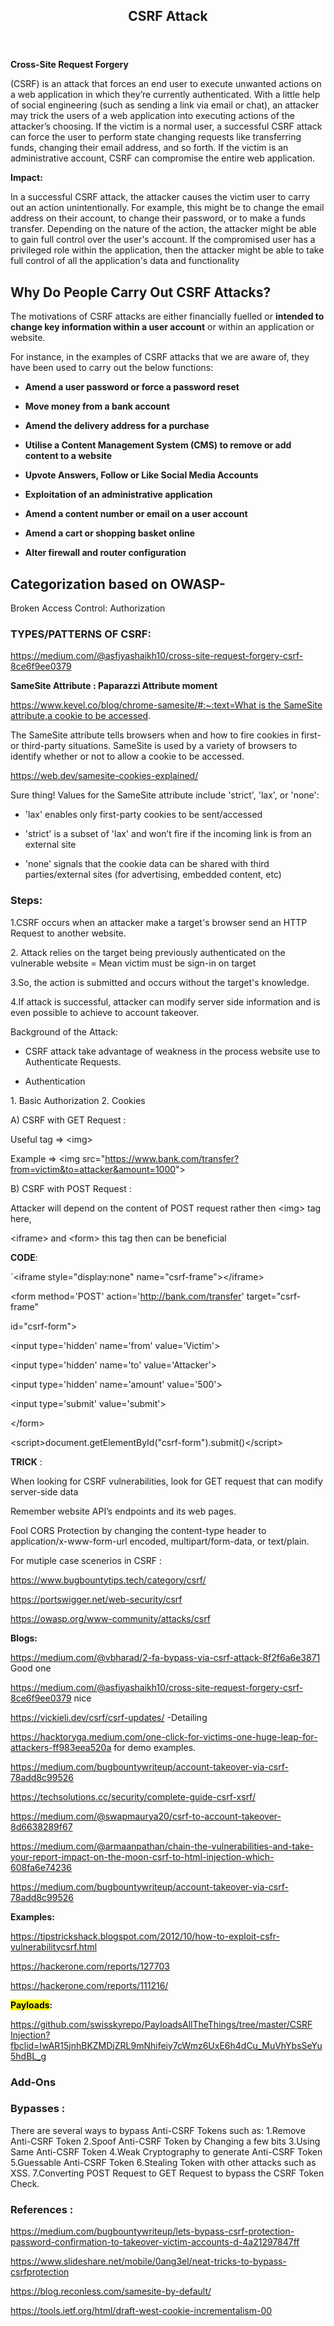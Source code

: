 <body><article id="dec15d9a-2fc3-422d-bfd6-da45708d697d" class="page sans"><header><h1 class="page-title">CSRF Attack</h1></header><div class="page-body"><p id="40f2c99d-3856-47a8-9ed7-f153d8996202" class=""><strong>Cross-Site Request Forgery</strong></p><p id="ef3fa343-bb42-4f14-a935-badc215ec537" class="">(CSRF) is an attack that forces an end user to execute unwanted actions on a web application in which they’re currently authenticated. With a little help of social engineering (such as sending a link via email or chat), an attacker may trick the users of a web application into executing actions of the attacker’s choosing. If the victim is a normal user, a successful CSRF attack can force the user to perform state changing requests like transferring funds, changing their email address, and so forth. If the victim is an administrative account, CSRF can compromise the entire web application.</p><p id="28c3907a-7fb6-452f-a59e-317cb320ed15" class=""><strong>Impact:</strong> </p><p id="0857d1e3-adfa-4d80-94ad-930de6a7cfb5" class="">In a successful CSRF attack, the attacker causes the victim user to carry out an action unintentionally. For example, this might be to change the email address on their account, to change their password, or to make a funds transfer. Depending on the nature of the action, the attacker might be able to gain full control over the user's account. If the compromised user has a privileged role within the application, then the attacker might be able to take full control of all the application's data and functionality</p><h2 id="0c8d8de7-d14a-4752-8484-44d23c2497b0" class=""><strong>Why Do People Carry Out CSRF Attacks?</strong></h2><p id="520af1b3-faea-41dd-b85c-f22332595333" class="">The motivations of CSRF attacks are either financially fuelled or&nbsp;<strong>intended to change key information within a user account</strong>&nbsp;or within an application or website.</p><p id="9c9a0b1b-c141-41ad-baab-44538d17d24f" class="">For instance, in the examples of CSRF attacks that we are aware of, they have been used to carry out the below functions:</p><ul id="e485cd98-f5e2-4f3e-ad67-78f8344738fc" class="bulleted-list"><li><strong>Amend a user password or force a password reset</strong></li></ul><ul id="564ec6ab-042b-4a0e-813a-fce242c31980" class="bulleted-list"><li><strong>Move money from a bank account</strong></li></ul><ul id="64a01692-c65d-4121-b5fc-5e122ea45277" class="bulleted-list"><li><strong>Amend the delivery address for a purchase</strong></li></ul><ul id="4d9aaa3c-a860-4a5c-aef7-883f7006bc87" class="bulleted-list"><li><strong>Utilise a Content Management System (CMS) to remove or add content to a website</strong></li></ul><ul id="de173d0f-8fbb-4dba-8eec-e71f538d3260" class="bulleted-list"><li><strong>Upvote Answers, Follow or Like Social Media Accounts</strong></li></ul><ul id="cba9c25f-f5d2-4110-8691-e9f9dd9aea8a" class="bulleted-list"><li><strong>Exploitation of an administrative application</strong></li></ul><ul id="2b004a6c-0409-462c-b25d-d14733aa3a25" class="bulleted-list"><li><strong>Amend a content number or email on a user account</strong></li></ul><ul id="e10f6347-b8ee-4ab7-8fd8-ea8d5878fe75" class="bulleted-list"><li><strong>Amend a cart or shopping basket online</strong></li></ul><ul id="fef4b070-2052-409a-b755-548b3740a17f" class="bulleted-list"><li><strong>Alter firewall and router configuration</strong></li></ul><h2 id="87dc4c37-f1e4-4301-8ed5-043f4536975b" class="">Categorization based on OWASP-</h2><p id="4d487c65-3866-4f12-8fc1-663dd90ba89a" class="">Broken Access Control: Authorization</p><h3 id="03f0ed0f-261a-4a47-8253-41e94f03f172" class="">TYPES/PATTERNS OF CSRF:</h3><p id="3bd80597-6724-4ad6-b0c7-aa0f78ab457f" class=""> <a href="https://medium.com/@asfiyashaikh10/cross-site-request-forgery-csrf-8ce6f9ee0379">https://medium.com/@asfiyashaikh10/cross-site-request-forgery-csrf-8ce6f9ee0379</a></p><p id="b77fdb3f-aed5-44d3-acb5-5737da9681b5" class="">
</p><p id="d3875c7f-0081-412a-bf56-10269a289142" class=""><strong>SameSite Attribute : Paparazzi Attribute moment </strong></p><p id="00a205c3-478e-4b42-a91d-92f585230fe8" class=""> <a href="https://www.kevel.co/blog/chrome-samesite/#:~:text=What%20is%20the%20SameSite%20attribute,a%20cookie%20to%20be%20accessed">https://www.kevel.co/blog/chrome-samesite/#:~:text=What is the SameSite attribute,a cookie to be accessed</a>.</p><p id="b56f9580-6316-4ccf-ac91-7b8394365310" class="">The SameSite attribute tells browsers when and how to fire cookies in first- or third-party situations. SameSite is used by a variety of browsers to identify whether or not to allow a cookie to be accessed.</p><p id="064b9d2b-81fb-42ba-8c2d-b0aac9f46065" class=""><a href="https://web.dev/samesite-cookies-explained/">https://web.dev/samesite-cookies-explained/</a> </p><p id="dd8052ff-c08c-4fbc-93d1-35a57ef1a0ef" class="">
</p><p id="dc6ed29b-2089-44ba-b63c-7f0457bc927b" class="">Sure thing! Values for the SameSite attribute include 'strict', 'lax', or 'none':</p><ul id="c7862f38-be5e-4ffa-a58c-188626a1a4a8" class="bulleted-list"><li>'lax' enables only first-party cookies to be sent/accessed</li></ul><ul id="2c117f33-d017-4103-b48a-3a6cca40a661" class="bulleted-list"><li>'strict' is a subset of 'lax' and won’t fire if the incoming link is from an external site</li></ul><ul id="d8d06840-0dbd-420e-b9a0-73da4f4b4ffc" class="bulleted-list"><li>'none' signals that the cookie data can be shared with third parties/external sites (for advertising, embedded content, etc)</li></ul><p id="e257a799-df31-4818-8760-48fb4d17d3e3" class="">
</p><h3 id="e052cf42-3565-4066-baf8-812d0dd71f3f" class="">Steps:</h3><p id="f34687b2-cfc9-4658-92ab-80617a300780" class="">1.CSRF occurs when  an attacker make a target's browser send an HTTP Request to another website.</p><p id="c28c6873-a4dd-4477-9cc8-f28de394d3cb" class="">2. Attack relies on the target being previously authenticated on the vulnerable website = Mean victim must be sign-in on target</p><p id="8bcd591e-0a74-4df5-8dce-465911658331" class="">3.So, the action is submitted and occurs without the target's knowledge.</p><p id="42cf6e29-df01-4cc0-aa17-c4db5ab73f49" class="">4.If attack is successful, attacker can modify server side information and is even possible to achieve to account takeover.</p><p id="619905d8-2c73-486b-9a0b-2c3b7c9a62aa" class="">Background of the Attack:</p><ul id="8d0fbaaa-4f6c-437c-a368-8163eab93429" class="bulleted-list"><li>CSRF attack take advantage of weakness in the process website use to Authenticate Requests.</li></ul><ul id="6251001c-f0f9-45a5-a927-c14fa151adae" class="bulleted-list"><li>Authentication</li></ul><p id="e0cc324e-0edb-412b-81bb-9646bcd12051" class=""> 1. Basic Authorization 2. Cookies</p><p id="4e7f7a86-3d9b-41f6-a3d6-27a0899cf55e" class="">A) CSRF with GET Request :</p><p id="67c52d32-4bda-433d-afc3-4905004cce55" class="">Useful tag =&gt; &lt;img&gt;</p><p id="a190944b-eb15-471b-9454-0899098dc559" class="">Example =&gt; &lt;img src="<a href="https://l.facebook.com/l.php?u=https%3A%2F%2Fwww.bank.com%2Ftransfer%3Ffrom%3Dvictim%26to%3Dattacker%26amount%3D1000%26fbclid%3DIwAR2PFMFeWlj8lK-tnMNHczTuq74T5o0vJTFVEVeQhAHBKCxixr2RMfXk38c&amp;h=AT1zKupkU2Tpej8oG0ewxklMCDcoVXe2axjmFkwlv2H_eqGBasDwaswDIBIr29MbLPeVq8aWmMebHGhdbF-P8xvopeJYFPcBdfIgJ5q14OxpO2l9dGARir7HDSqAYhZrwZR00w">https://www.bank.com/transfer?from=victim&amp;to=attacker&amp;amount=1000</a>"&gt;</p><p id="d5037867-3ef5-46cc-9c20-07800f815401" class="">B) CSRF with POST Request :</p><p id="40fc301d-4ea8-4c65-aa95-fa5a4396dc75" class="">Attacker will depend on the content of POST request rather then &lt;img&gt; tag here, </p><p id="d6844879-458a-4958-8d00-70e3acc38f08" class="">&lt;iframe&gt; and &lt;form&gt; this tag then can be beneficial </p><p id="2ea3c068-f8e6-4e31-ab94-b94668cc4d6b" class=""><strong>CODE</strong>: </p><p id="7469219b-0f56-4014-a05a-34c188956d7f" class="">`&lt;iframe style="display:none" name="csrf-frame"&gt;&lt;/iframe&gt;</p><p id="924dd28a-ae03-4030-8559-846c84427140" class="">&lt;form method='POST' action='<a href="https://l.facebook.com/l.php?u=http%3A%2F%2Fbank.com%2Ftransfer%3Ffbclid%3DIwAR1pGa4Ws1uZXjMSuhWw2IN591s3_vWpya908yGBSK_OturuuJXnICgeOE8&amp;h=AT0lxLtIqm4vWPtz3wEYhEvYtrGDVp3h7d6PSiKQJgSqUnR6ea2s-I9KQyQMfFv3Zxdi-7u4gC6tQ6WJXd1jlAHANU0TvtZeOWANUD_t_Ma2u0reKRPZRLDurTqpG5PobtkcFg">http://bank.com/transfer</a>' target="csrf-frame"</p><p id="9e95f76a-0070-4764-9c2c-d8a32795a3da" class="">id="csrf-form"&gt;</p><p id="529e954b-9b49-4280-ba11-9adb69bcc7fd" class="">&lt;input type='hidden' name='from' value='Victim'&gt;</p><p id="ffdf91a4-6202-4dea-b999-9611b711189f" class="">&lt;input type='hidden' name='to' value='Attacker'&gt;</p><p id="04ab99b7-dbd2-435b-8f4f-0f9b477c2b63" class="">&lt;input type='hidden' name='amount' value='500'&gt;</p><p id="431cab55-e6c0-45de-8ff6-2833377c8b02" class="">&lt;input type='submit' value='submit'&gt;</p><p id="7eec6a47-1ab6-4c56-aaee-9cf100407f57" class="">&lt;/form&gt;</p><p id="c65c2632-7736-4e6e-8d9a-4223108d255b" class="">&lt;script&gt;document.getElementById("csrf-form").submit()&lt;/script&gt;</p><p id="dde4bc6a-be47-4209-b02f-440eef2b9714" class="">
</p><p id="9a13988a-618b-4e76-b0ce-601c352de602" class=""><strong>TRICK</strong> :</p><p id="ad6887cc-65ba-4194-9cca-75cf0aa32c68" class=""> When looking for CSRF vulnerabilities, look for GET request that can modify server-side data</p><p id="000d150d-3051-44d5-bb09-3e4ebdcc4382" class="">Remember website API’s endpoints and its web pages.</p><p id="1db84b4d-a4ff-4685-ba5b-b60426caddf8" class="">Fool CORS Protection by changing the content-type header to application/x-www-form-url encoded, multipart/form-data, or text/plain.</p><p id="b0a789d0-3168-4e7b-87c6-2d8dc661a6e8" class="">For mutiple case scenerios in CSRF :</p><p id="8a0df759-3f78-4c67-99f8-b332f02f7280" class=""><a href="https://www.bugbountytips.tech/category/csrf/">https://www.bugbountytips.tech/category/csrf/</a></p><p id="aed480fc-603a-4de0-b342-ae81440a329f" class=""><a href="https://portswigger.net/web-security/csrf">https://portswigger.net/web-security/csrf</a></p><p id="70aecb63-19cf-40e9-8e6f-2b2efd149cda" class=""><a href="https://owasp.org/www-community/attacks/csrf">https://owasp.org/www-community/attacks/csrf</a></p><p id="df498000-f6e3-458b-9aed-85ba71fcca13" class="">
</p><p id="6926cfe6-a866-461c-b226-58bb7731bfba" class=""><strong>Blogs:</strong></p><p id="b58a7f41-64f2-4fca-8c73-bd96dfffd183" class=""><a href="https://medium.com/@vbharad/2-fa-bypass-via-csrf-attack-8f2f6a6e3871">https://medium.com/@vbharad/2-fa-bypass-via-csrf-attack-8f2f6a6e3871</a> Good one </p><p id="18ca8d39-f53a-449a-9c46-de173eeade4b" class=""><a href="https://medium.com/@asfiyashaikh10/cross-site-request-forgery-csrf-8ce6f9ee0379">https://medium.com/@asfiyashaikh10/cross-site-request-forgery-csrf-8ce6f9ee0379</a> nice </p><p id="64ebf489-11c2-4786-a9ff-4e9a2caeb34c" class=""><a href="https://vickieli.dev/csrf/csrf-updates/">https://vickieli.dev/csrf/csrf-updates/</a> -Detailing</p><p id="a87c1c3d-32f9-424b-8c26-768c1dcf063f" class=""><a href="https://hacktoryga.medium.com/one-click-for-victims-one-huge-leap-for-attackers-ff983eea520a">https://hacktoryga.medium.com/one-click-for-victims-one-huge-leap-for-attackers-ff983eea520a</a> for demo examples.</p><p id="13c85cf5-94a9-4fc8-9560-48ebaa7faa94" class=""><a href="https://medium.com/bugbountywriteup/account-takeover-via-csrf-78add8c99526">https://medium.com/bugbountywriteup/account-takeover-via-csrf-78add8c99526</a></p><p id="ab7f9734-856a-4506-8fde-8b09f5307c9b" class=""><a href="https://techsolutions.cc/security/complete-guide-csrf-xsrf/">https://techsolutions.cc/security/complete-guide-csrf-xsrf/</a></p><p id="925116cd-1b14-43ab-860b-44fe702eefd8" class=""><a href="https://medium.com/@swapmaurya20/csrf-to-account-takeover-8d6638289f67">https://medium.com/@swapmaurya20/csrf-to-account-takeover-8d6638289f67</a></p><p id="780fc5b1-3b7d-4c7c-95ce-8e88dbe3a631" class=""><a href="https://medium.com/@armaanpathan/chain-the-vulnerabilities-and-take-your-report-impact-on-the-moon-csrf-to-html-injection-which-608fa6e74236">https://medium.com/@armaanpathan/chain-the-vulnerabilities-and-take-your-report-impact-on-the-moon-csrf-to-html-injection-which-608fa6e74236</a></p><p id="2bdfc79f-377e-4b41-9d88-8acb1f961c17" class=""><a href="https://medium.com/bugbountywriteup/account-takeover-via-csrf-78add8c99526">https://medium.com/bugbountywriteup/account-takeover-via-csrf-78add8c99526</a></p><p id="53ceda4a-726e-4b89-ae83-f87fba64e7b4" class="">
</p><p id="ca8dbd99-d524-4acc-aa66-cd6fd3fd48d9" class=""> <strong>Examples:</strong></p><p id="ecf4046e-9d57-49fe-a2d5-ae4cbc64c32f" class=""> <a href="https://tipstrickshack.blogspot.com/2012/10/how-to-exploit-csfr-vulnerabilitycsrf.html">https://tipstrickshack.blogspot.com/2012/10/how-to-exploit-csfr-vulnerabilitycsrf.html</a></p><p id="93e93e38-8d63-45d0-8592-d45525ea2fde" class=""><a href="https://hackerone.com/reports/127703">https://hackerone.com/reports/127703</a></p><p id="254a9847-5e45-4a95-8f61-3a23888b6b5c" class=""><a href="https://hackerone.com/reports/111216/">https://hackerone.com/reports/111216/</a></p><p id="46f4f6a1-31f9-4966-b52a-54747216d0a6" class="">
</p><p id="bdda3470-ba8e-42f2-9b84-63814f0aafa7" class=""><strong><mark class="highlight-yellow_background">Payloads</mark></strong><strong>:</strong></p><p id="9b699a3f-c737-42b4-b858-0a2a914c1e36" class=""> <a href="https://github.com/swisskyrepo/PayloadsAllTheThings/tree/master/CSRF%20Injection?fbclid=IwAR15jnhBKZMDjZRL9mNhifeiy7cWmz6UxE6h4dCu_MuVhYbsSeYu5hdBL_g">https://github.com/swisskyrepo/PayloadsAllTheThings/tree/master/CSRF Injection?fbclid=IwAR15jnhBKZMDjZRL9mNhifeiy7cWmz6UxE6h4dCu_MuVhYbsSeYu5hdBL_g</a></p><p id="bbb21c40-4556-47f9-b661-c9b9fe858c8e" class="">
</p><h3 id="20a56b9f-3a61-42b1-9ed5-50afbc2e6d7c" class="">Add-Ons</h3><h3 id="c578dff3-5dc9-42bc-a7cd-e81c18d6419c" class="">Bypasses : </h3><p id="72ba7330-1a69-43a0-9dff-55a868e3a938" class="">There are several ways to bypass Anti-CSRF Tokens such as:
1.Remove Anti-CSRF Token
2.Spoof Anti-CSRF Token by Changing a few bits
3.Using Same Anti-CSRF Token
4.Weak Cryptography to generate Anti-CSRF Token
5.Guessable Anti-CSRF Token
6.Stealing Token with other attacks such as XSS.
7.Converting POST Request to GET Request to bypass the CSRF Token Check.
</p><h3 id="c3413107-31e9-447f-a0ff-7e741384933f" class="">References :</h3><p id="7242f242-c91e-4696-af3c-3e34c79bfd62" class=""><a href="https://meet.google.com/linkredirect?authuser=0&amp;dest=https%3A%2F%2Fmedium.com%2Fbugbountywriteup%2Flets-bypass-csrf-protection-password-confirmation-to-takeover-victim-accounts-d-4a21297847ff">https://medium.com/bugbountywriteup/lets-bypass-csrf-protection-password-confirmation-to-takeover-victim-accounts-d-4a21297847ff</a></p><p id="f5ebe5fb-cfa2-4daf-b7f5-57a05af490a4" class=""><a href="https://www.slideshare.net/mobile/0ang3el/neat-tricks-to-bypass-csrfprotection">https://www.slideshare.net/mobile/0ang3el/neat-tricks-to-bypass-csrfprotection </a></p><p id="0c25daaa-b7c1-46b4-b85f-5e0565f644b0" class=""><a href="https://blog.reconless.com/samesite-by-default/">https://blog.reconless.com/samesite-by-default/</a></p><p id="53e90505-0faf-4643-9a02-99a33d3be4e2" class=""><a href="https://tools.ietf.org/html/draft-west-cookie-incrementalism-00">https://tools.ietf.org/html/draft-west-cookie-incrementalism-00</a></p></div></article></body>
